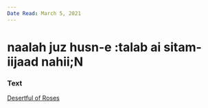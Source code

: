 ```yaml
---
Date Read: March 5, 2021
---
```


# naalah juz husn-e :talab ai sitam-iijaad nahii;N

### Text
[Desertful of Roses](http://www.columbia.edu/itc/mealac/pritchett/00ghalib/101/index_101.html)

